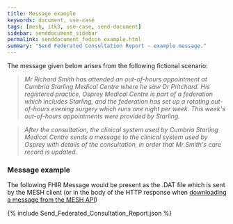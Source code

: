 ```yaml
---
title: Message example
keywords: document, use-case
tags: [mesh, itk3, use-case, send-document]
sidebar: senddocument_sidebar
permalink: senddocument_fedcon_example.html
summary: "Send Federated Consultation Report - example message."
---
```


The message given below arises from the following fictional scenario:

>*Mr Richard Smith has attended an out-of-hours appointment at Cumbria Starling Medical Centre where he saw Dr Pritchard. His registered practice, Osprey Medical Centre is part of a federation which includes Starling, and the federation has set up a rotating out-of-hours evening surgery which runs one night per week. This week's out-of-hours appointments were provided by Starling.*

>*After the consultation, the clinical system used by Cumbria Starling Medical Centre sends a message to the clinical system used by Osprey with details of the consultation, in order that Mr Smith's care record is updated.*

### Message example ###

The following FHIR Message would be present as the .DAT file which is sent by the MESH client (or in the body of the HTTP response when [downloading a message from the MESH API](https://meshapi.docs.apiary.io/#reference/0/mesh-messages/download-message))


{% include Send_Federated_Consultation_Report.json %}